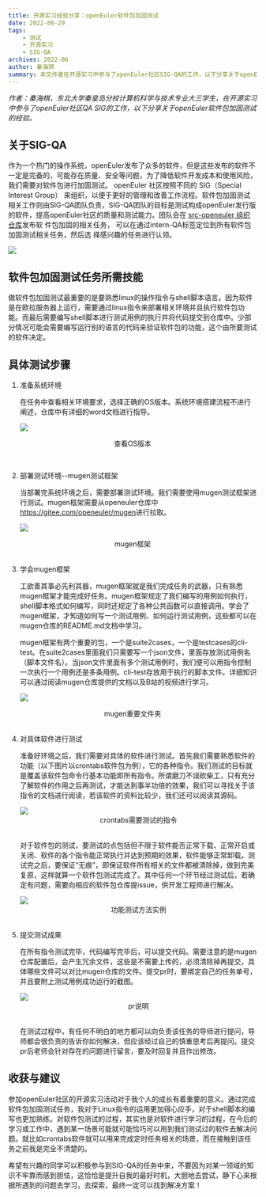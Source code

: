 ```yaml
---
title: 开源实习经验分享：openEuler软件包加固测试
date: 2022-06-29
tags:
    - 测试
    - 开源实习
    - SIG-QA
archives: 2022-06
author: 秦海琪
summary: 本文作者在开源实习中参与了openEuler社区SIG-QA的工作，以下分享关于openEuler软件包加固测试的经验。。
---
```



_作者：秦海棋，东北大学秦皇岛分校计算机科学与技术专业大三学生，在开源实习中参与了openEuler社区QA SIG的工作，以下分享关于openEuler软件包加固测试的经验。_

## 关于SIG-QA

作为一个热门的操作系统，openEuler发布了众多的软件，但是这些发布的软件不一定是完备的，可能存在质量、安全等问题，为了降低软件开发成本和使用风险，我们需要对软件包进行加固测试。
openEuler 社区按照不同的 SIG（Special Interest Group） 来组织，以便于更好的管理和改善工作流程。软件包加固测试相关工作则由SIG-QA团队负责，SIG-QA团队的目标是测试构成openEuler发行版的软件，提高openEuler社区的质量和测试能力。团队会在 [src-openeuler 组织仓库](https://gitee.com/src-openeuler)发布软 件包加固的相关任务， 可以在通过intern-QA标签定位到所有软件包加固测试相关任务，然后选 择感兴趣的任务进行认领。

<img src="./001.jpg">

## 软件包加固测试任务所需技能

做软件包加固测试最重要的是要熟悉linux的操作指令与shell脚本语言。因为软件是在欧拉服务器上运行，需要通过linux指令来部署相关环境并且执行软件包功能。而最后需要编写shell脚本进行测试用例的执行并将代码提交到仓库中。少部分情况可能会需要编写运行别的语言的代码来验证软件包的功能，这个由所要测试的软件决定。

## 具体测试步骤

1. 准备系统环境

    在任务中查看相关环境要求，选择正确的OS版本。系统环境搭建流程不进行阐述，仓库中有详细的word文档进行指导。

    <img src="./002.jpg">

<div align='center'>

查看OS版本

</div></br>

2. 部署测试环境--mugen测试框架

    当部署完系统环境之后，需要部署测试环境。我们需要使用mugen测试框架进行测试。mugen框架需要从openeuler仓库中<https://gitee.com/openeuler/mugen>进行拉取。

   <img src="./003.jpg">

<div align='center'>
mugen框架
</div></br>

3. 学会mugen框架

    工欲善其事必先利其器，mugen框架就是我们完成任务的武器，只有熟悉mugen框架才能完成好任务。mugen框架规定了我们编写的用例如何执行，shell脚本格式如何编写，同时还规定了各种公共函数可以直接调用。学会了mugen框架，才知道如何写一个测试用例、如何运行测试用例，这些都可以在mugen仓库的README.md文档中学习。

    mugen框架有两个重要的包，一个是suite2cases，一个是testcases的cli-test。在suite2cases里面我们只需要写一个json文件，里面存放测试用例名（脚本文件名）。当json文件里面有多个测试用例时，我们便可以用指令控制一次执行一个用例还是多条用例。cli-test存放用于执行的脚本文件。详细知识可以通过阅读mugen仓库提供的文档以及B站的视频进行学习。

   <img src="./004.jpg">

<div align='center'>
mugen重要文件夹
</div></br>

4. 对具体软件进行测试

    准备好环境之后，我们需要对具体的软件进行测试。首先我们需要熟悉软件的功能（以下图片以crontabs软件包为例），它的各种指令。我们测试的目标就是覆盖该软件包命令行基本功能即所有指令。所谓磨刀不误砍柴工，只有充分了解软件的作用之后再测试，才能达到事半功倍的效果，我们可以寻找关于该指令的文档进行阅读，若该软件的资料比较少，我们还可以阅读其源码。

    <img src="./005.jpg">

    <div align='center'>
    crontabs需要测试的指令
    </div></br>  

   对于软件包的测试，要测试的点包括但不限于软件能否正常下载、正常开启或关闭、软件的各个指令能正常执行并达到预期的效果，软件能够正常卸载。测试完之后，要保证“无痕”，即保证软件所有相关的文件都被清除掉，做到完美复原，这样就算一个软件包测试完成了。其中任何一个环节经过测试后，若确定有问题，需要向相应的软件包仓库提issue，供开发工程师进行解决。

   <img src="./006.jpg">

    <div align='center'>
    功能测试方法实例
    </div></br>  

5. 提交测试成果

   在所有指令测试完毕，代码编写完毕后，可以提交代码。需要注意的是mugen仓库配置后，会产生冗余文件，这些是不需要上传的，必须清除掉再提交，具体哪些文件可以对比mugen仓库的文件。提交pr时，要绑定自己的任务单号，并且要附上测试用例成功运行的截图。

   <img src="./007.jpg">

    <div align='center'>
    pr说明
    </div></br>  

    在测试过程中，有任何不明白的地方都可以向负责该任务的导师进行提问，导师都会很负责的告诉你如何解决，但应该经过自己的慎重思考后再提问。提交pr后老师会针对存在的问题进行留言，要及时回复并且作出修改。

## 收获与建议

参加openEuler社区的开源实习活动对于我个人的成长有着重要的意义。通过完成软件包加固测试任务，我对于Linux指令的运用更加得心应手，对于shell脚本的编写也更加熟练。对软件包测试的过程，其实也是对软件进行学习的过程，在今后的学习或工作中，遇到某一场景可能就可能恰巧可以用到我们测试过的软件去解决问题。就比如crontabs软件就可以用来完成定时任务相关的场景，而在接触到该任务之前我是完全不清楚的。

希望有兴趣的同学可以积极参与到SIG-QA的任务中来，不要因为对某一领域的知识不牢靠而感到胆怯，这恰恰是提升自我的最好时机，大胆地去尝试，静下心来根据所遇到的问题去学习，去探索，最终一定可以找到解决方案！



